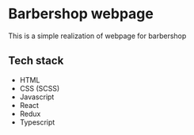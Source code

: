 # Barbershop webpage
This is a simple realization of webpage for barbershop 

## Tech stack
 - HTML
 - CSS (SCSS)
 - Javascript
 - React
 - Redux
 - Typescript

